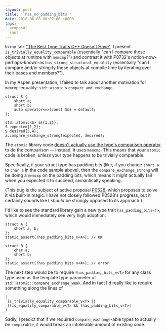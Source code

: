 ```yaml
---
layout: post
title: '`has_no_padding_bits`'
date: 2018-06-08 00:02:00 +0000
tags:
  proposal
  rant
---
```


In my talk ["The Best Type Traits C++ Doesn't Have"](https://youtu.be/MWBfmmg8-Yo?t=41m),
I present `is_trivially_equality_comparable` (essentially "can I compare these objects
at runtime with `memcmp`?") and contrast it with P0732's notion-now-perhaps-known-as
`has_strong_structural_equality` (essentially "can I compare and/or stringify these objects
at compile time by iterating over their bases and members?").

In my Aspen presentation, I failed to talk about another motivation for
`memcmp`-equality: `std::atomic`'s `compare_and_exchange`.

    struct S {
        short a;
        short b;
        auto operator<=>(const S&) = default;
    };

    std::atomic<S> a{{1,2}};
    S expected{1,2};
    S desired{3,4};
    a.compare_exchange_strong(expected, desired);

The `atomic` library code
[doesn't actually use the type's comparison operator](https://wandbox.org/permlink/KLnYE47x1eKAfel7)
to do the comparison — instead, it uses `memcmp`.
This means that your `atomic` code is broken, *unless* your type
happens to be trivially comparable.

Specifically, if your struct type has padding bits (like, if you change
`short a` to `char a` in the code sample above), then the `compare_exchange_strong`
will be doing a `memcmp` on the padding bits, which means it might actually fail
when you expected it to succeed, semantically speaking.

(This bug is the subject of active proposal [P0528](http://www.open-std.org/jtc1/sc22/wg21/docs/papers/2018/p0528r2.html),
which proposes to solve it via built-in magic. I have not closely followed P0528's
progress, but it certainly sounds like I *should* be strongly opposed to its approach.)

I'd like to see the standard library gain a new type trait `has_padding_bits<T>`,
which would immediately see very high adoption:

    struct A {
        short a, b;
    };
    static_assert(!has_padding_bits_v<A>); // OK

    struct B {
        char a;
        short b;
    };
    static_assert(!has_padding_bits_v<A>); // error

The next step would be to require `!has_padding_bits_v<T>` for any class type
used as the template type parameter of `std::atomic::compare_exchange_weak`.
And in fact I'd really like to require something along the lines of

    (
     is_trivially_equality_comparable_v<T> ||
     (!is_equality_comparable_v<T> && !has_padding_bits_v<T>)
    )

Sadly, I predict that if we required `compare_exchange`-able types to actually
*be* `comparable`, it would break an intolerable amount of existing code.

